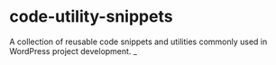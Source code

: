 # code-utility-snippets
A collection of reusable code snippets and utilities commonly used in WordPress project development. _
